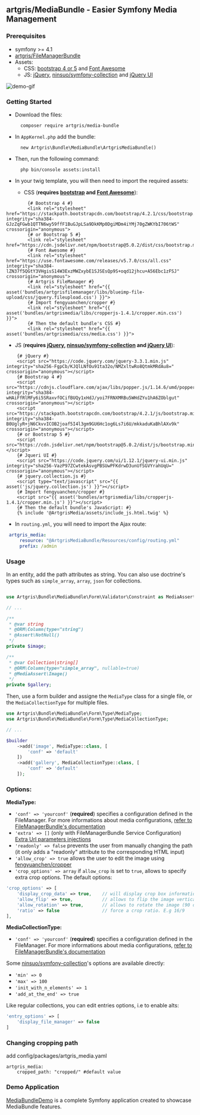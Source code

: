 ## artgris/MediaBundle - Easier Symfony Media Management

### Prerequisites

- symfony >= 4.1
- [artgris/FileManagerBundle](https://github.com/artgris/FileManagerBundle#add-following-configuration-)
- Assets: 
    - CSS: [bootstrap 4 or 5](http://getbootstrap.com/) and [Font Awesome](http://fontawesome.io/)
    - JS: [jQuery](https://jquery.com/), [ninsuo/symfony-collection](https://github.com/ninsuo/symfony-collection) and [jQuery UI](https://jqueryui.com/)

![demo-gif](https://github.com/artgris/MediaBundle/raw/master/demo.gif)

### Getting Started

- Download the files:
        
        composer require artgris/media-bundle

- In `AppKernel.php` add the bundle:
        
        new Artgris\Bundle\MediaBundle\ArtgrisMediaBundle()
        
- Then, run the following command:
     
        php bin/console assets:install 
        
- In your twig template, you will then need to import the required assets:
    
    - CSS (**requires [bootstrap](http://getbootstrap.com/) and [Font Awesome](http://fontawesome.io/)**):
        
```twig
        {# Bootstrap 4 #}
        <link rel="stylesheet" href="https://stackpath.bootstrapcdn.com/bootstrap/4.2.1/css/bootstrap.min.css" integrity="sha384-GJzZqFGwb1QTTN6wy59ffF1BuGJpLSa9DkKMp0DgiMDm4iYMj70gZWKYbI706tWS" crossorigin="anonymous">
        {# or Bootstrap 5 #}
        <link rel="stylesheet" href="https://cdn.jsdelivr.net/npm/bootstrap@5.0.2/dist/css/bootstrap.min.css">
        {# Font Awesome #}
        <link rel="stylesheet" href="https://use.fontawesome.com/releases/v5.7.0/css/all.css" integrity="sha384-lZN37f5QGtY3VHgisS14W3ExzMWZxybE1SJSEsQp9S+oqd12jhcu+A56Ebc1zFSJ" crossorigin="anonymous">
        {# Artgris FileManager #}
        <link rel="stylesheet" href="{{ asset('bundles/artgrisfilemanager/libs/blueimp-file-upload/css/jquery.fileupload.css') }}">
        {# Import fengyuanchen/cropper #}
        <link rel="stylesheet" href="{{ asset('bundles/artgrismedia/libs/cropperjs-1.4.1/cropper.min.css') }}">
        {# Then the default bundle's CSS #}
        <link rel="stylesheet" href="{{ asset('bundles/artgrismedia/css/media.css') }}">
```


- JS (**requires [jQuery](https://jquery.com/), [ninsuo/symfony-collection](https://github.com/ninsuo/symfony-collection) and [jQuery UI](https://jqueryui.com/)**):

```twig
    {# jQuery #}
    <script src="https://code.jquery.com/jquery-3.3.1.min.js" integrity="sha256-FgpCb/KJQlLNfOu91ta32o/NMZxltwRo8QtmkMRdAu8=" crossorigin="anonymous"></script>
    {# Bootstrap 4 #}
    <script src="https://cdnjs.cloudflare.com/ajax/libs/popper.js/1.14.6/umd/popper.min.js" integrity="sha384-wHAiFfRlMFy6i5SRaxvfOCifBUQy1xHdJ/yoi7FRNXMRBu5WHdZYu1hA6ZOblgut" crossorigin="anonymous"></script>
    <script src="https://stackpath.bootstrapcdn.com/bootstrap/4.2.1/js/bootstrap.min.js" integrity="sha384-B0UglyR+jN6CkvvICOB2joaf5I4l3gm9GU6Hc1og6Ls7i6U/mkkaduKaBhlAXv9k" crossorigin="anonymous"></script>
    {# or Bootstrap 5 #}
    <script src="https://cdn.jsdelivr.net/npm/bootstrap@5.0.2/dist/js/bootstrap.min.js"></script>
    {# Jqueri UI #}
    <script src="https://code.jquery.com/ui/1.12.1/jquery-ui.min.js" integrity="sha256-VazP97ZCwtekAsvgPBSUwPFKdrwD3unUfSGVYrahUqU=" crossorigin="anonymous"></script>
    {# jquery.collection.js #}
    <script type="text/javascript" src="{{ asset('js/jquery.collection.js') }}"></script>
    {# Import fengyuanchen/cropper #}
    <script src="{{ asset('bundles/artgrismedia/libs/cropperjs-1.4.1/cropper.min.js') }}"></script>
    {# Then the default bundle's JavaScript: #}
    {% include '@ArtgrisMedia/assets/include_js.html.twig' %}
```

- In `routing.yml`, you will need to import the Ajax route:
```yaml  
 artgris_media:
     resource: "@ArtgrisMediaBundle/Resources/config/routing.yml"
     prefix: /admin
```

### Usage
    
In an entity, add the path attributes as string.
You can also use doctrine's types such as `simple_array`, `array`, `json` for collections.
    
```php

use Artgris\Bundle\MediaBundle\Form\Validator\Constraint as MediaAssert; // optionnal, to force image files

// ...

/**
 * @var string
 * @ORM\Column(type="string")
 * @Assert\NotNull()
 */
private $image;

/**
 * @var Collection|string[]
 * @ORM\Column(type="simple_array", nullable=true)
 * @MediaAssert\Image()
 */
private $gallery;
```
    
Then, use a form builder and assigne the `MediaType` class for a single file, or the `MediaCollectionType` for multiple files.

```php
use Artgris\Bundle\MediaBundle\Form\Type\MediaType;
use Artgris\Bundle\MediaBundle\Form\Type\MediaCollectionType;

// ... 

$builder
    ->add('image', MediaType::class, [
        'conf' => 'default'
    ])
    ->add('gallery', MediaCollectionType::class, [
        'conf' => 'default'
    ]);
```
    
### Options:

**MediaType:**
- `'conf' => 'yourconf'` (**required**) specifies a configuration defined in the FileManager. For more informations about media configurations, [refer to FileManagerBundle's documentation](https://github.com/artgris/FileManagerBundle#add-following-configuration-)
- `'extra' => []` (only with FileManagerBundle Service Configuration) [Extra Url parameters injections](https://github.com/artgris/FileManagerBundle/blob/master/Resources/doc/book/2-service-configuration.md#extra-url-parameters-injections)
- `'readonly' => false` prevents the user from manually changing the path (it only adds a "readonly" attribute to the corresponding HTML input)
- `'allow_crop' => true` allows the user to edit the image using [fengyuanchen/cropper](https://github.com/fengyuanchen/cropper)
- `'crop_options' => array` if `allow_crop` is set to `true`, allows to specify extra crop options. The default options:

```php
'crop_options' => [
    'display_crop_data' => true,    // will display crop box informations (x, y, width, height, and ratio if there is one)
    'allow_flip' => true,           // allows to flip the image vertically and horizontally
    'allow_rotation' => true,       // allows to rotate the image (90 degrees)
    'ratio' => false                // force a crop ratio. E.g 16/9
],
```

**MediaCollectionType:**

- `'conf' => 'yourconf'` (**required**) specifies a configuration defined in the FileManager. For more informations about media configurations, [refer to FileManagerBundle's documentation](https://github.com/artgris/FileManagerBundle#add-following-configuration-)

Some [ninsuo/symfony-collection](https://github.com/ninsuo/symfony-collection)'s options are available directly:
- `'min' => 0`
- `'max' => 100`
- `'init_with_n_elements' => 1`
- `'add_at_the_end' => true`

Like regular collections, you can edit entries options, i.e to enable alts:

```php
'entry_options' => [
    'display_file_manager' => false
]
```

### Changing cropping path
    
add config/packages/artgris_media.yaml
    
    artgris_media:
        cropped_path: "cropped/" #default value
        
        
### Demo Application

[MediaBundleDemo](https://github.com/artgris/MediaBundleDemo) is a complete Symfony application created to showcase MediaBundle features.
